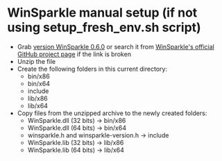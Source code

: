 # WinSparkle manual setup (if not using setup_fresh_env.sh script)
- Grab [version WinSparkle 0.6.0](https://github.com/vslavik/winsparkle/releases/download/v0.6.0/WinSparkle-0.6.0.zip) or search it from [WinSparkle's official GitHub project page](https://github.com/vslavik/winsparkle/releases) if the link is broken
- Unzip the file
- Create the following folders in this current directory:
  - bin/x86
  - bin/x64
  - include
  - lib/x86
  - lib/x64
- Copy files from the unzipped archive to the newly created folders:
  - WinSparkle.dll (32 bits) -> bin/x86
  - WinSparkle.dll (64 bits) -> bin/x64
  - winsparkle.h and winsparkle-version.h -> include
  - WinSparkle.lib (32 bits) -> lib/x86
  - WinSparkle.lib (64 bits) -> lib/x64
